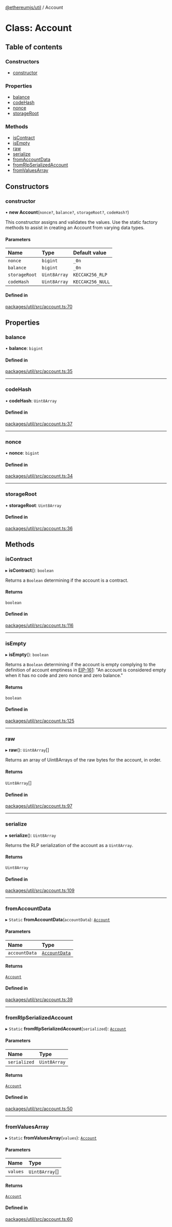 [@ethereumjs/util](../README.md) / Account

# Class: Account

## Table of contents

### Constructors

- [constructor](Account.md#constructor)

### Properties

- [balance](Account.md#balance)
- [codeHash](Account.md#codehash)
- [nonce](Account.md#nonce)
- [storageRoot](Account.md#storageroot)

### Methods

- [isContract](Account.md#iscontract)
- [isEmpty](Account.md#isempty)
- [raw](Account.md#raw)
- [serialize](Account.md#serialize)
- [fromAccountData](Account.md#fromaccountdata)
- [fromRlpSerializedAccount](Account.md#fromrlpserializedaccount)
- [fromValuesArray](Account.md#fromvaluesarray)

## Constructors

### constructor

• **new Account**(`nonce?`, `balance?`, `storageRoot?`, `codeHash?`)

This constructor assigns and validates the values.
Use the static factory methods to assist in creating an Account from varying data types.

#### Parameters

| Name | Type | Default value |
| :------ | :------ | :------ |
| `nonce` | `bigint` | `_0n` |
| `balance` | `bigint` | `_0n` |
| `storageRoot` | `Uint8Array` | `KECCAK256_RLP` |
| `codeHash` | `Uint8Array` | `KECCAK256_NULL` |

#### Defined in

[packages/util/src/account.ts:70](https://github.com/ethereumjs/ethereumjs-monorepo/blob/master/packages/util/src/account.ts#L70)

## Properties

### balance

• **balance**: `bigint`

#### Defined in

[packages/util/src/account.ts:35](https://github.com/ethereumjs/ethereumjs-monorepo/blob/master/packages/util/src/account.ts#L35)

___

### codeHash

• **codeHash**: `Uint8Array`

#### Defined in

[packages/util/src/account.ts:37](https://github.com/ethereumjs/ethereumjs-monorepo/blob/master/packages/util/src/account.ts#L37)

___

### nonce

• **nonce**: `bigint`

#### Defined in

[packages/util/src/account.ts:34](https://github.com/ethereumjs/ethereumjs-monorepo/blob/master/packages/util/src/account.ts#L34)

___

### storageRoot

• **storageRoot**: `Uint8Array`

#### Defined in

[packages/util/src/account.ts:36](https://github.com/ethereumjs/ethereumjs-monorepo/blob/master/packages/util/src/account.ts#L36)

## Methods

### isContract

▸ **isContract**(): `boolean`

Returns a `Boolean` determining if the account is a contract.

#### Returns

`boolean`

#### Defined in

[packages/util/src/account.ts:116](https://github.com/ethereumjs/ethereumjs-monorepo/blob/master/packages/util/src/account.ts#L116)

___

### isEmpty

▸ **isEmpty**(): `boolean`

Returns a `Boolean` determining if the account is empty complying to the definition of
account emptiness in [EIP-161](https://eips.ethereum.org/EIPS/eip-161):
"An account is considered empty when it has no code and zero nonce and zero balance."

#### Returns

`boolean`

#### Defined in

[packages/util/src/account.ts:125](https://github.com/ethereumjs/ethereumjs-monorepo/blob/master/packages/util/src/account.ts#L125)

___

### raw

▸ **raw**(): `Uint8Array`[]

Returns an array of Uint8Arrays of the raw bytes for the account, in order.

#### Returns

`Uint8Array`[]

#### Defined in

[packages/util/src/account.ts:97](https://github.com/ethereumjs/ethereumjs-monorepo/blob/master/packages/util/src/account.ts#L97)

___

### serialize

▸ **serialize**(): `Uint8Array`

Returns the RLP serialization of the account as a `Uint8Array`.

#### Returns

`Uint8Array`

#### Defined in

[packages/util/src/account.ts:109](https://github.com/ethereumjs/ethereumjs-monorepo/blob/master/packages/util/src/account.ts#L109)

___

### fromAccountData

▸ `Static` **fromAccountData**(`accountData`): [`Account`](Account.md)

#### Parameters

| Name | Type |
| :------ | :------ |
| `accountData` | [`AccountData`](../interfaces/AccountData.md) |

#### Returns

[`Account`](Account.md)

#### Defined in

[packages/util/src/account.ts:39](https://github.com/ethereumjs/ethereumjs-monorepo/blob/master/packages/util/src/account.ts#L39)

___

### fromRlpSerializedAccount

▸ `Static` **fromRlpSerializedAccount**(`serialized`): [`Account`](Account.md)

#### Parameters

| Name | Type |
| :------ | :------ |
| `serialized` | `Uint8Array` |

#### Returns

[`Account`](Account.md)

#### Defined in

[packages/util/src/account.ts:50](https://github.com/ethereumjs/ethereumjs-monorepo/blob/master/packages/util/src/account.ts#L50)

___

### fromValuesArray

▸ `Static` **fromValuesArray**(`values`): [`Account`](Account.md)

#### Parameters

| Name | Type |
| :------ | :------ |
| `values` | `Uint8Array`[] |

#### Returns

[`Account`](Account.md)

#### Defined in

[packages/util/src/account.ts:60](https://github.com/ethereumjs/ethereumjs-monorepo/blob/master/packages/util/src/account.ts#L60)
